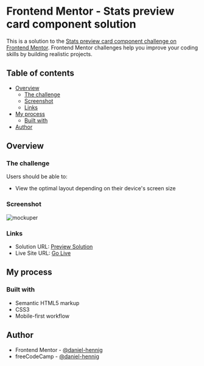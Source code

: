 # Frontend Mentor - Stats preview card component solution

This is a solution to the [Stats preview card component challenge on Frontend Mentor](https://www.frontendmentor.io/challenges/stats-preview-card-component-8JqbgoU62). Frontend Mentor challenges help you improve your coding skills by building realistic projects. 

## Table of contents

- [Overview](#overview)
  - [The challenge](#the-challenge)
  - [Screenshot](#screenshot)
  - [Links](#links)
- [My process](#my-process)
  - [Built with](#built-with)
- [Author](#author)

## Overview

### The challenge

Users should be able to:

- View the optimal layout depending on their device's screen size

### Screenshot

![mockuper](https://user-images.githubusercontent.com/78707309/128644660-6a91a132-2af3-45f4-98a2-a9cbf4f98289.png)

### Links

- Solution URL: [Preview Solution](https://www.frontendmentor.io/solutions/html5-css3-mobile-first-dmpiArQWI)
- Live Site URL: [Go Live](https://stats-preview-card-component-by-danielhennig.netlify.app/)

## My process

### Built with

- Semantic HTML5 markup
- CSS3
- Mobile-first workflow

## Author

- Frontend Mentor - [@daniel-hennig](https://www.frontendmentor.io/profile/daniel-hennig)
- freeCodeCamp - [@daniel-hennig](https://www.freecodecamp.org/daniel-hennig)
